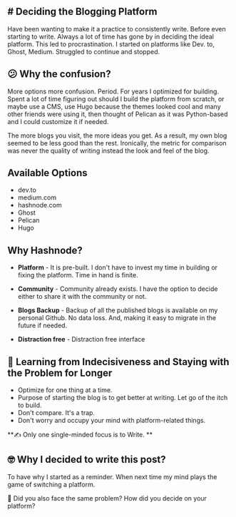 ## # Deciding the Blogging Platform

Have been wanting to make it a practice to consistently write. Before even starting to write. Always a lot of time has gone by in deciding the ideal platform. This led to procrastination. I started on platforms like Dev. to, Ghost, Medium. Struggled to continue and stopped. 

## 😕 **Why the confusion?** 

More options more confusion. Period.
For years I optimized for building. Spent a lot of time figuring out should I build the platform from scratch, or maybe use a CMS, use Hugo because the themes looked cool and many other friends were using it, then thought of Pelican as it was Python-based and I could customize it if needed. 

The more blogs you visit, the more ideas you get. As a result, my own blog seemed to be less good than the rest. Ironically, the metric for comparison was never the quality of writing instead the look and feel of the blog. 
 
## **Available Options**


- dev.to
- medium.com
- hashnode.com
- Ghost
- Pelican
- Hugo

## **Why Hashnode?**


- **Platform** - It is pre-built. I don't have to invest my time in building or fixing the platform. Time in hand is finite.

- **Community** - Community already exists. I have the option to decide either to 
share it with the community or not.

- **Blogs Backup** - Backup of all the published blogs is available on my personal Github. No data loss.  And, making it easy to migrate in the future if needed.   

- **Distraction free** - Distraction free interface


## 🎯 **Learning from Indecisiveness and Staying with the Problem for Longer**


- Optimize for one thing at a time.
- Purpose of starting the blog is to get better at writing. Let go of the itch to build.
- Don't compare. It's a trap. 
- Don't worry and occupy your mind with platform-related things.

**✍️ Only one single-minded focus is to Write. **


## 🤓 **Why I decided to write this post?** 

To have why I started as a reminder. When next time my mind plays the game of switching a platform.

🤔 Did you also face the same problem? How did you decide on your platform? 


  








